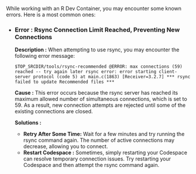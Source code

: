 While working with an R Dev Container, you may encounter some known errors. Here is a most common ones:

- ### **Error : Rsync Connection Limit Reached, Preventing New Connections**

    **Description :** When attempting to use rsync, you may encounter the following error message: 

    ```
    $TOP_SRCDIR/tools/rsync-recommended @ERROR: max connections (59) reached -- try again later rsync error: error starting client-server protocol (code 5) at main.c(1863) [Receiver=3.2.7] *** rsync failed to update Recommended files ***
    ```
    **Cause :**  This error occurs because the rsync server has reached its maximum allowed number of simultaneous connections, which is set to 59. As a result, new connection attempts are rejected until some of the existing connections are closed.
   
    **Solutions :** 
    
    - **Retry After Some Time:**  Wait for a few minutes and try running the rsync command again. The number of active connections may decrease, allowing you to connect.
     - **Restart Codespace :** Sometimes, simply restarting your Codespace can resolve temporary connection issues. Try restarting your Codespace and then attempt the rsync command again.

